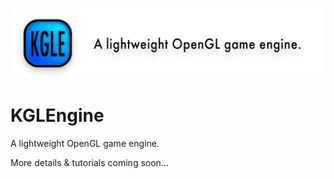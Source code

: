 [![Banner](https://github.com/KelinLyu/KGLEngine/blob/main/KGLEngine/Resources/GitHub%20Images/Banner.png)](#)
# KGLEngine
A lightweight OpenGL game engine.

More details & tutorials coming soon...

